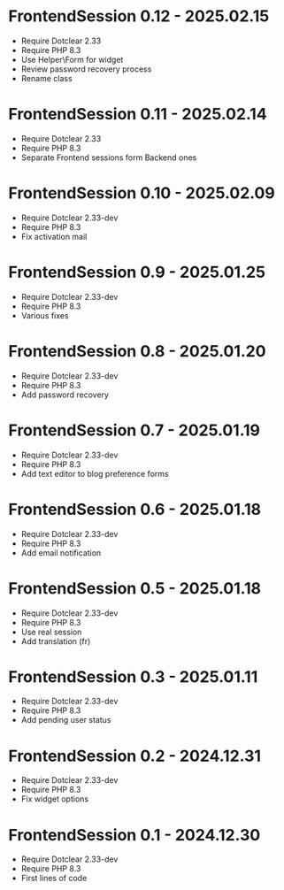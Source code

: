 FrontendSession 0.12 - 2025.02.15
==========================================================
* Require Dotclear 2.33
* Require PHP 8.3
* Use Helper\Form for widget
* Review password recovery process
* Rename class

FrontendSession 0.11 - 2025.02.14
==========================================================
* Require Dotclear 2.33
* Require PHP 8.3
* Separate Frontend sessions form Backend ones

FrontendSession 0.10 - 2025.02.09
==========================================================
* Require Dotclear 2.33-dev
* Require PHP 8.3
* Fix activation mail

FrontendSession 0.9 - 2025.01.25
==========================================================
* Require Dotclear 2.33-dev
* Require PHP 8.3
* Various fixes

FrontendSession 0.8 - 2025.01.20
==========================================================
* Require Dotclear 2.33-dev
* Require PHP 8.3
* Add password recovery

FrontendSession 0.7 - 2025.01.19
==========================================================
* Require Dotclear 2.33-dev
* Require PHP 8.3
* Add text editor to blog preference forms

FrontendSession 0.6 - 2025.01.18
==========================================================
* Require Dotclear 2.33-dev
* Require PHP 8.3
* Add email notification

FrontendSession 0.5 - 2025.01.18
==========================================================
* Require Dotclear 2.33-dev
* Require PHP 8.3
* Use real session
* Add translation (fr)

FrontendSession 0.3 - 2025.01.11
==========================================================
* Require Dotclear 2.33-dev
* Require PHP 8.3
* Add pending user status

FrontendSession 0.2 - 2024.12.31
===========================================================
* Require Dotclear 2.33-dev
* Require PHP 8.3
* Fix widget options

FrontendSession 0.1 - 2024.12.30
===========================================================
* Require Dotclear 2.33-dev
* Require PHP 8.3
* First lines of code